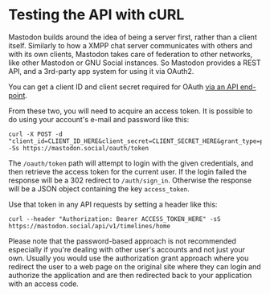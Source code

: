 Testing the API with cURL
=========================

Mastodon builds around the idea of being a server first, rather than a client itself. Similarly to how a XMPP chat server communicates with others and with its own clients, Mastodon takes care of federation to other networks, like other Mastodon or GNU Social instances. So Mastodon provides a REST API, and a 3rd-party app system for using it via OAuth2.

You can get a client ID and client secret required for OAuth [via an API end-point](API.md#apps).

From these two, you will need to acquire an access token. It is possible to do using your account's e-mail and password like this:

    curl -X POST -d "client_id=CLIENT_ID_HERE&client_secret=CLIENT_SECRET_HERE&grant_type=password&username=YOUR_EMAIL&password=YOUR_PASSWORD" -Ss https://mastodon.social/oauth/token

The `/oauth/token` path will attempt to login with the given credentials, and then retrieve the access token for the current user. If the login failed the response will be a 302 redirect to `/auth/sign_in`. Otherwise the response will be a JSON object containing the key `access_token`.

Use that token in any API requests by setting a header like this:

    curl --header "Authorization: Bearer ACCESS_TOKEN_HERE" -sS https://mastodon.social/api/v1/timelines/home

Please note that the password-based approach is not recommended especially if you're dealing with other user's accounts and not just your own. Usually you would use the authorization grant approach where you redirect the user to a web page on the original site where they can login and authorize the application and are then redirected back to your application with an access code.
